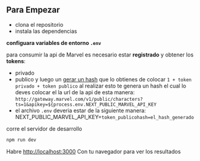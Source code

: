 ## Para Empezar
- clona el repositorio
- instala las dependencias 
  
**configuara variables de entorno `.env`**

para consumir la api de Marvel es necesario estar **registrado** y obtener los **tokens**:
- privado
- publico
 y luego un [gerar un hash](https://www.md5hashgenerator.com/) que lo obtienes de colocar `1 + token privado + token publico` al realizar esto te genera un hash el cual lo deves colocar el la url de la api de esta manera: `http://gateway.marvel.com/v1/public/characters?ts=1&apikey=${process.env.NEXT_PUBLIC_MARVEL_API_KEY`
- el archivo `.env` deveria estar de la siguiente manera:
  NEXT_PUBLIC_MARVEL_API_KEY=`token_publicohash=el_hash_generado`

corre el servidor de desarrollo

```bash
npm run dev
```

Habre [http://localhost:3000](http://localhost:3000) Con tu navegador para ver los resultados